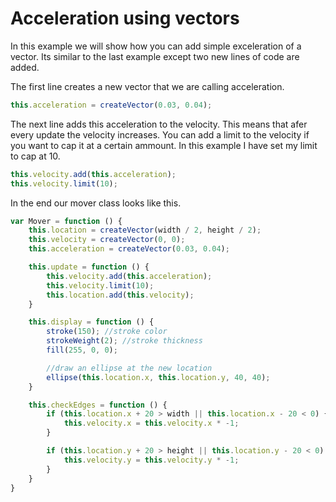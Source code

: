 # Acceleration using vectors 

In this example we will show how you can add simple exceleration of a vector. Its similar to the last example except two new lines of code are added. 

The first line creates a new vector that we are calling acceleration. 


```js
this.acceleration = createVector(0.03, 0.04);
```
The next line adds this acceleration to the velocity. This means that afer every update the velocity increases. You can add a limit to the velocity if you want to cap it at a certain ammount. In this example I have set my limit to cap at 10.

```js
this.velocity.add(this.acceleration);
this.velocity.limit(10);
```
In the end our mover class looks like this. 

```js 
var Mover = function () {
    this.location = createVector(width / 2, height / 2);
    this.velocity = createVector(0, 0);
    this.acceleration = createVector(0.03, 0.04);

    this.update = function () {
        this.velocity.add(this.acceleration);
        this.velocity.limit(10);
        this.location.add(this.velocity);
    }

    this.display = function () {
        stroke(150); //stroke color
        strokeWeight(2); //stroke thickness
        fill(255, 0, 0);

        //draw an ellipse at the new location
        ellipse(this.location.x, this.location.y, 40, 40);
    }

    this.checkEdges = function () {
        if (this.location.x + 20 > width || this.location.x - 20 < 0) {
            this.velocity.x = this.velocity.x * -1;
        }

        if (this.location.y + 20 > height || this.location.y - 20 < 0) {
            this.velocity.y = this.velocity.y * -1;
        }
    }
}
```